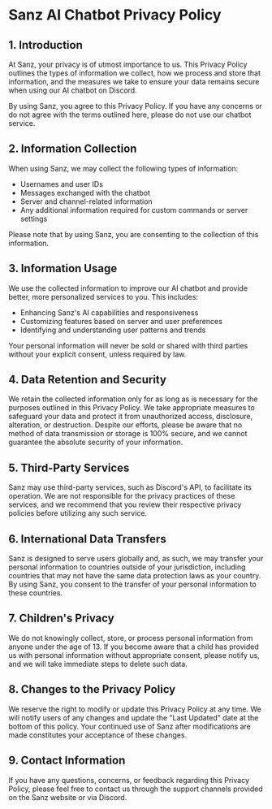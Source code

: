# **Sanz AI Chatbot Privacy Policy**

## **1. Introduction**

At Sanz, your privacy is of utmost importance to us. This Privacy Policy outlines the types of information we collect, how we process and store that information, and the measures we take to ensure your data remains secure when using our AI chatbot on Discord.

By using Sanz, you agree to this Privacy Policy. If you have any concerns or do not agree with the terms outlined here, please do not use our chatbot service.

## **2. Information Collection**

When using Sanz, we may collect the following types of information:

- Usernames and user IDs
- Messages exchanged with the chatbot
- Server and channel-related information
- Any additional information required for custom commands or server settings

Please note that by using Sanz, you are consenting to the collection of this information.

## **3. Information Usage**

We use the collected information to improve our AI chatbot and provide better, more personalized services to you. This includes:

- Enhancing Sanz's AI capabilities and responsiveness
- Customizing features based on server and user preferences
- Identifying and understanding user patterns and trends

Your personal information will never be sold or shared with third parties without your explicit consent, unless required by law.

## **4. Data Retention and Security**

We retain the collected information only for as long as is necessary for the purposes outlined in this Privacy Policy. We take appropriate measures to safeguard your data and protect it from unauthorized access, disclosure, alteration, or destruction. Despite our efforts, please be aware that no method of data transmission or storage is 100% secure, and we cannot guarantee the absolute security of your information.

## **5. Third-Party Services**

Sanz may use third-party services, such as Discord's API, to facilitate its operation. We are not responsible for the privacy practices of these services, and we recommend that you review their respective privacy policies before utilizing any such service.

## **6. International Data Transfers**

Sanz is designed to serve users globally and, as such, we may transfer your personal information to countries outside of your jurisdiction, including countries that may not have the same data protection laws as your country. By using Sanz, you consent to the transfer of your personal information to these countries.

## **7. Children's Privacy**

We do not knowingly collect, store, or process personal information from anyone under the age of 13. If you become aware that a child has provided us with personal information without appropriate consent, please notify us, and we will take immediate steps to delete such data.

## **8. Changes to the Privacy Policy**

We reserve the right to modify or update this Privacy Policy at any time. We will notify users of any changes and update the "Last Updated" date at the bottom of this policy. Your continued use of Sanz after modifications are made constitutes your acceptance of these changes.

## **9. Contact Information**

If you have any questions, concerns, or feedback regarding this Privacy Policy, please feel free to contact us through the support channels provided on the Sanz website or via Discord.
